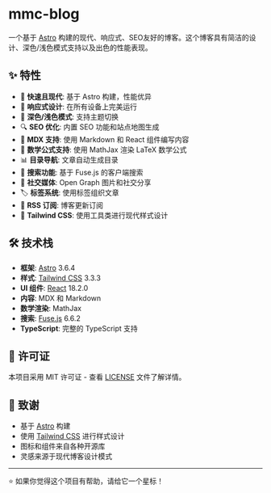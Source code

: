 # mmc-blog

一个基于 [Astro](https://astro.build) 构建的现代、响应式、SEO友好的博客。这个博客具有简洁的设计、深色/浅色模式支持以及出色的性能表现。

## ✨ 特性

- 🚀 **快速且现代**: 基于 Astro 构建，性能优异
- 📱 **响应式设计**: 在所有设备上完美运行
- 🌙 **深色/浅色模式**: 支持主题切换
- 🔍 **SEO 优化**: 内置 SEO 功能和站点地图生成
- 📝 **MDX 支持**: 使用 Markdown 和 React 组件编写内容
- 🧮 **数学公式支持**: 使用 MathJax 渲染 LaTeX 数学公式
- 📊 **目录导航**: 文章自动生成目录
- 🔎 **搜索功能**: 基于 Fuse.js 的客户端搜索
- 📱 **社交媒体**: Open Graph 图片和社交分享
- 🏷️ **标签系统**: 使用标签组织文章
- 📡 **RSS 订阅**: 博客更新订阅
- 🎨 **Tailwind CSS**: 使用工具类进行现代样式设计

## 🛠️ 技术栈

- **框架**: [Astro](https://astro.build) 3.6.4
- **样式**: [Tailwind CSS](https://tailwindcss.com) 3.3.3
- **UI 组件**: [React](https://reactjs.org) 18.2.0
- **内容**: MDX 和 Markdown
- **数学渲染**: MathJax
- **搜索**: [Fuse.js](https://fusejs.io) 6.6.2
- **TypeScript**: 完整的 TypeScript 支持

## 📄 许可证

本项目采用 MIT 许可证 - 查看 [LICENSE](LICENSE) 文件了解详情。

## 🙏 致谢

- 基于 [Astro](https://astro.build) 构建
- 使用 [Tailwind CSS](https://tailwindcss.com) 进行样式设计
- 图标和组件来自各种开源库
- 灵感来源于现代博客设计模式

---

⭐ 如果你觉得这个项目有帮助，请给它一个星标！
